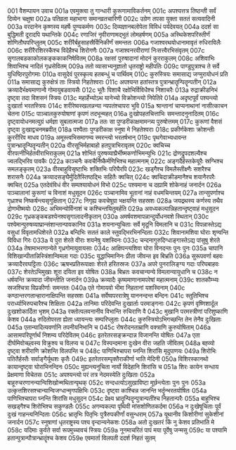 001  वैशम्पायन उवाच
001a एवमुक्त्वा तु गान्धारी कुरूणामाविकर्तनम्
001c अपश्यत्तत्र तिष्ठन्ती सर्वं दिव्येन चक्षुषा
002a पतिव्रता महाभागा समानव्रतचारिणी
002c उग्रेण तपसा युक्ता सततं सत्यवादिनी
003a वरदानेन कृष्णस्य महर्षेः पुण्यकर्मणः
003c दिव्यज्ञानबलोपेता विविधं पर्यदेवयत्
004a ददर्श सा बुद्धिमती दूरादपि यथान्तिके
004c रणाजिरं नृवीराणामद्भुतं लोमहर्षणम्
005a अस्थिकेशपरिस्तीर्णं शोणितौघपरिप्लुतम्
005c शरीरैर्बहुसाहस्रैर्विनिकीर्णं समन्ततः
006a गजाश्वरथयोधानामावृतं रुधिराविलैः
006c शरीरैरशिरस्कैश्च विदेहैश्च शिरोगणैः
007a गजाश्वनरवीराणां निःसत्त्वैरभिसंवृतम्
007c सृगालबडकाकोलकङ्ककाकनिषेवितम्
008a रक्षसां पुरुषादानां मोदनं कुरराकुलम्
008c अशिवाभिः शिवाभिश्च नादितं गृध्रसेवितम्
009a ततो व्यासाभ्यनुज्ञातो धृतराष्ट्रो महीपतिः
009c पाण्डुपुत्राश्च ते सर्वे युधिष्ठिरपुरोगमाः
010a वासुदेवं पुरस्कृत्य हतबन्धुं च पार्थिवम्
010c कुरुस्त्रियः समासाद्य जग्मुरायोधनं प्रति
011a समासाद्य कुरुक्षेत्रं ताः स्त्रियो निहतेश्वराः
011c अपश्यन्त हतांस्तत्र पुत्रान्भ्रातॄन्पितॄन्पतीन्
012a क्रव्यादैर्भक्ष्यमाणान्वै गोमायुबडवायसैः
012c भूतैः पिशाचै रक्षोभिर्विविधैश्च निशाचरैः
013a रुद्राक्रीडनिभं दृष्ट्वा तदा विशसनं स्त्रियः
013c महार्हेभ्योऽथ यानेभ्यो विक्रोशन्त्यो निपेतिरे
014a अदृष्टपूर्वं पश्यन्त्यो दुःखार्ता भरतस्त्रियः
014c शरीरेष्वस्खलन्नन्या न्यपतंश्चापरा भुवि
015a श्रान्तानां चाप्यनाथानां नासीत्काचन चेतना
015c पाञ्चालकुरुयोषाणां कृपणं तदभून्महत्
016a दुःखोपहतचित्ताभिः समन्तादनुनादितम्
016c दृष्ट्वायोधनमत्युग्रं धर्मज्ञा सुबलात्मजा
017a ततः सा पुण्डरीकाक्षमामन्त्र्य पुरुषोत्तमम्
017c कुरूणां वैशसं दृष्ट्वा दुःखाद्वचनमब्रवीत्
018a पश्यैताः पुण्डरीकाक्ष स्नुषा मे निहतेश्वराः
018c प्रकीर्णकेशाः क्रोशन्तीः कुररीरिव माधव
019a अमूस्त्वभिसमागम्य स्मरन्त्यो भरतर्षभान्
019c पृथगेवाभ्यधावन्त पुत्रान्भ्रातॄन्पितॄन्पतीन्
020a वीरसूभिर्महाबाहो हतपुत्राभिरावृतम्
020c क्वचिच्च वीरपत्नीभिर्हतवीराभिराकुलम्
021a शोभितं पुरुषव्याघ्रैर्भीष्मकर्णाभिमन्युभिः
021c द्रोणद्रुपदशल्यैश्च ज्वलद्भिरिव पावकैः
022a काञ्चनैः कवचैर्निष्कैर्मणिभिश्च महात्मनाम्
022c अङ्गदैर्हस्तकेयूरैः स्रग्भिश्च समलङ्कृतम्
023a वीरबाहुविसृष्टाभिः शक्तिभिः परिघैरपि
023c खड्गैश्च विमलैस्तीक्ष्णैः सशरैश्च शरासनैः
024a क्रव्यादसङ्घैर्मुदितैस्तिष्ठद्भिः सहितैः क्वचित्
024c क्वचिदाक्रीडमानैश्च शयानैरपरैः क्वचित्
025a एतदेवंविधं वीर सम्पश्यायोधनं विभो
025c पश्यमाना च दह्यामि शोकेनाहं जनार्दन
026a पाञ्चालानां कुरूणां च विनाशं मधुसूदन
026c पञ्चानामिव भूतानां नाहं वधमचिन्तयम्
027a तान्सुपर्णाश्च गृध्राश्च निष्कर्षन्त्यसृगुक्षितान्
027c निगृह्य कवचेषूग्रा भक्षयन्ति सहस्रशः
028a जयद्रथस्य कर्णस्य तथैव द्रोणभीष्मयोः
028c अभिमन्योर्विनाशं च कश्चिन्तयितुमर्हति
029a अवध्यकल्पान्निहतान्दृष्ट्वाहं मधुसूदन
029c गृध्रकङ्कबडश्येनश्वसृगालादनीकृतान्
030a अमर्षवशमापन्नान्दुर्योधनवशे स्थितान्
030c पश्येमान्पुरुषव्याघ्रान्संशान्तान्पावकानिव
031a शयनान्युचिताः सर्वे मृदूनि विमलानि च
031c विपन्नास्तेऽद्य वसुधां विवृतामधिशेरते
032a बन्दिभिः सततं काले स्तुवद्भिरभिनन्दिताः
032c शिवानामशिवा घोराः शृण्वन्ति विविधा गिरः
033a ये पुरा शेरते वीराः शयनेषु यशस्विनः
033c चन्दनागुरुदिग्धाङ्गास्तेऽद्य पांसुषु शेरते
034a तेषामाभरणान्येते गृध्रगोमायुवायसाः
034c आक्षिपन्त्यशिवा घोरा विनदन्तः पुनः पुनः
035a चापानि विशिखान्पीतान्निस्त्रिंशान्विमला गदाः
035c युद्धाभिमानिनः प्रीता जीवन्त इव बिभ्रति
036a सुरूपवर्णा बहवः क्रव्यादैरवघट्टिताः
036c ऋषभप्रतिरूपाक्षाः शेरते हरितस्रजः
037a अपरे पुनरालिङ्ग्य गदाः परिघबाहवः
037c शेरतेऽभिमुखाः शूरा दयिता इव योषितः
038a बिभ्रतः कवचान्यन्ये विमलान्यायुधानि च
038c न धर्षयन्ति क्रव्यादा जीवन्तीति जनार्दन
039a क्रव्यादैः कृष्यमाणानामपरेषां महात्मनाम्
039c शातकौम्भ्यः स्रजश्चित्रा विप्रकीर्णाः समन्ततः
040a एते गोमायवो भीमा निहतानां यशस्विनाम्
040c कण्ठान्तरगतान्हारानाक्षिपन्ति सहस्रशः
041a सर्वेष्वपररात्रेषु याननन्दन्त बन्दिनः
041c स्तुतिभिश्च परार्ध्याभिरुपचारैश्च शिक्षिताः
042a तानिमाः परिदेवन्ति दुःखार्ताः परमाङ्गनाः
042c कृपणं वृष्णिशार्दूल दुःखशोकार्दिता भृशम्
043a रक्तोत्पलवनानीव विभान्ति रुचिराणि वै
043c मुखानि परमस्त्रीणां परिशुष्काणि केशव
044a रुदितोपरता ह्येता ध्यायन्त्यः सम्परिप्लुताः
044c कुरुस्त्रियोऽभिगच्छन्ति तेन तेनैव दुःखिताः
045a एतान्यादित्यवर्णानि तपनीयनिभानि च
045c रोषरोदनताम्राणि वक्त्राणि कुरुयोषिताम्
046a आसामपरिपूर्णार्थं निशम्य परिदेवितम्
046c इतरेतरसङ्क्रन्दान्न विजानन्ति योषितः
047a एता दीर्घमिवोच्छ्वस्य विक्रुश्य च विलप्य च
047c विस्पन्दमाना दुःखेन वीरा जहति जीवितम्
048a बह्व्यो दृष्ट्वा शरीराणि क्रोशन्ति विलपन्ति च
048c पाणिभिश्चापरा घ्नन्ति शिरांसि मृदुपाणयः
049a शिरोभिः पतितैर्हस्तैः सर्वाङ्गैर्यूथशः कृतैः
049c इतरेतरसम्पृक्तैराकीर्णा भाति मेदिनी
050a विशिरस्कानथो कायान्दृष्ट्वा घोराभिनन्दिनः
050c मुह्यन्त्यनुचिता नार्यो विदेहानि शिरांसि च
051a शिरः कायेन सन्धाय प्रेक्षमाणा विचेतसः
051c अपश्यन्त्यो परं तत्र नेदमस्येति दुःखिताः
052a बाहूरुचरणानन्यान्विशिखोन्मथितान्पृथक्
052c सन्दधत्योऽसुखाविष्टा मूर्छन्त्येताः पुनः पुनः
053a उत्कृत्तशिरसश्चान्यान्विजग्धान्मृगपक्षिभिः
053c दृष्ट्वा काश्चिन्न जानन्ति भर्तॄन्भरतयोषितः
054a पाणिभिश्चापरा घ्नन्ति शिरांसि मधुसूदन
054c प्रेक्ष्य भ्रातॄन्पितॄन्पुत्रान्पतींश्च निहतान्परैः
055a बाहुभिश्च सखड्गैश्च शिरोभिश्च सकुण्डलैः
055c अगम्यकल्पा पृथिवी मांसशोणितकर्दमा
056a न दुःखेषूचिताः पूर्वं दुःखं गाहन्त्यनिन्दिताः
056c भ्रातृभिः पितृभिः पुत्रैरुपकीर्णां वसुन्धराम्
057a यूथानीव किशोरीणां सुकेशीनां जनार्दन
057c स्नुषाणां धृतराष्ट्रस्य पश्य वृन्दान्यनेकशः
058a अतो दुःखतरं किं नु केशव प्रतिभाति मे
058c यदिमाः कुर्वते सर्वा रूपमुच्चावचं स्त्रियः
059a नूनमाचरितं पापं मया पूर्वेषु जन्मसु
059c या पश्यामि हतान्पुत्रान्पौत्रान्भ्रातॄंश्च केशव
059e एवमार्ता विलपती ददर्श निहतं सुतम्
